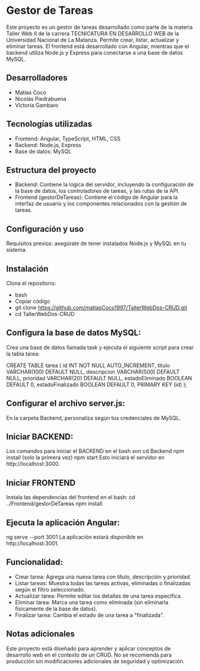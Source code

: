 # Gestor de Tareas

Este proyecto es un gestor de tareas desarrollado como parte de la materia Taller Web II de la carrera TECNICATURA EN DESARROLLO WEB de la Universidad Nacional de La Matanza. Permite crear, listar, actualizar y eliminar tareas. El frontend está desarrollado con Angular, mientras que el backend utiliza Node.js y Express para conectarse a una base de datos MySQL.

## Desarrolladores

- Matías Coco
- Nicolás Piedrabuena
- Victoria Gambaro

## Tecnologías utilizadas

- Frontend: Angular, TypeScript, HTML, CSS
- Backend: Node.js, Express
- Base de datos: MySQL

## Estructura del proyecto

- Backend: Contiene la lógica del servidor, incluyendo la configuración de la base de datos, los controladores de tareas, y las rutas de la API.
- Frontend (gestorDeTareas): Contiene el código de Angular para la interfaz de usuario y los componentes relacionados con la gestión de tareas.

## Configuración y uso

Requisitos previos: asegúrate de tener instalados Node.js y MySQL en tu sistema.

## Instalación

Clona el repositorio:

- bash
- Copiar código
- git clone https://github.com/matiasCoco1997/TallerWebDos-CRUD.git
- cd TallerWebDos-CRUD

## Configura la base de datos MySQL:

Crea una base de datos llamada task y ejecuta el siguiente script para crear la tabla tarea:

CREATE TABLE tarea (
id INT NOT NULL AUTO_INCREMENT,
titulo VARCHAR(100) DEFAULT NULL,
descripcion VARCHAR(500) DEFAULT NULL,
prioridad VARCHAR(20) DEFAULT NULL,
estadoEliminado BOOLEAN DEFAULT 0,
estadoFinalizado BOOLEAN DEFAULT 0,
PRIMARY KEY (id)
);

## Configurar el archivo server.js:

En la carpeta Backend, personaliza según tus credenciales de MySQL.

## Iniciar BACKEND:

Los comandos para iniciar el BACKEND en el bash son
cd Backend
npm install (solo la primera vez)
npm start
Esto iniciará el servidor en http://localhost:3000.

## Iniciar FRONTEND

Instala las dependencias del frontend en el bash:
cd ../Frontend/gestorDeTareas
npm install

## Ejecuta la aplicación Angular:

ng serve --port 3001
La aplicación estará disponible en http://localhost:3001.

## Funcionalidad:

- Crear tarea: Agrega una nueva tarea con título, descripción y prioridad.
- Listar tareas: Muestra todas las tareas activas, eliminadas o finalizadas según el filtro seleccionado.
- Actualizar tarea: Permite editar los detalles de una tarea específica.
- Eliminar tarea: Marca una tarea como eliminada (sin eliminarla físicamente de la base de datos).
- Finalizar tarea: Cambia el estado de una tarea a "finalizada".

## Notas adicionales

Este proyecto está diseñado para aprender y aplicar conceptos de desarrollo web en el contexto de un CRUD. No se recomienda para producción sin modificaciones adicionales de seguridad y optimización.
